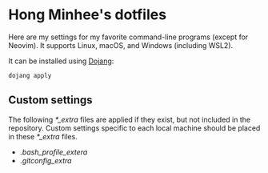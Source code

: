 Hong Minhee's dotfiles
======================

Here are my settings for my favorite command-line programs (except for Neovim).
It supports Linux, macOS, and Windows (including WSL2).

It can be installed using [Dojang]:

~~~~ console
dojang apply
~~~~

[Dojang]: https://dojang.dev/


Custom settings
---------------

The following *\*\_extra* files are applied if they exist, but not included in
the repository.  Custom settings specific to each local machine should be
placed in these *\*\_extra* files.

- *.bash\_profile\_extera*
- *.gitconfig\_extra*
